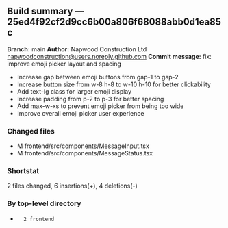 ## Build summary — 25ed4f92cf2d9cc6b00a806f68088abb0d1ea85c

**Branch:** main
**Author:** Napwood Construction Ltd <napwoodconstruction@users.noreply.github.com>
**Commit message:** fix: improve emoji picker layout and spacing

- Increase gap between emoji buttons from gap-1 to gap-2
- Increase button size from w-8 h-8 to w-10 h-10 for better clickability
- Add text-lg class for larger emoji display
- Increase padding from p-2 to p-3 for better spacing
- Add max-w-xs to prevent emoji picker from being too wide
- Improve overall emoji picker user experience

### Changed files
 - M	frontend/src/components/MessageInput.tsx
 - M	frontend/src/components/MessageStatus.tsx

### Shortstat
 2 files changed, 6 insertions(+), 4 deletions(-)

### By top-level directory
 -       2 frontend
